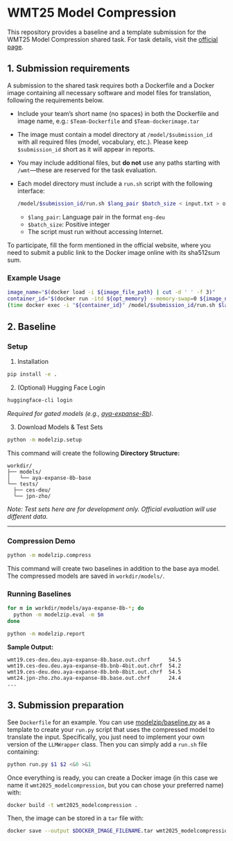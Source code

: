 # WMT25 Model Compression

This repository provides a baseline and a template submission for the WMT25
Model Compression shared task. For task details, visit the [official
page](https://www2.statmt.org/wmt25/model-compression.html).


## 1. Submission requirements

A submission to the shared task requires both a Dockerfile and a Docker image
containing all necessary software and model files for translation, following the
requirements below.

- Include your team’s short name (no spaces) in both the Dockerfile and image
  name, e.g.: `$Team-Dockerfile` and `$Team-dockerimage.tar`

- The image must contain a model directory at `/model/$submission_id` with all
  required files (model, vocabulary, etc.). Please keep `$submission_id` short
  as it will appear in reports.

- You may include additional files, but **do not** use any paths starting with
  `/wmt`—these are reserved for the task evaluation.

- Each model directory must include a `run.sh` script with the following interface:

    ```bash
    /model/$submission_id/run.sh $lang_pair $batch_size < input.txt > output.txt
    ```
    - `$lang_pair`: Language pair in the format `eng-deu`
    - `$batch_size`: Positive integer
    - The script must run without accessing Internet.

To participate, fill the form mentioned in the official website, where you need to
submit a public link to the Docker image online with its sha512sum sum.

### Example Usage

```bash
image_name="$(docker load -i ${image_file_path} | cut -d ' ' -f 3)"
container_id="$(docker run -itd ${opt_memory} --memory-swap=0 ${image_name} bash)"
(time docker exec -i "${container_id}" /model/$submission_id/run.sh $lang_pair $batch_size < input.txt > output.txt 2> stderr.txt)
```

## 2. Baseline

### Setup

1. Installation
```bash
pip install -e .
```

2. (Optional) Hugging Face Login
```bash
huggingface-cli login
```
*Required for gated models (e.g., [aya-expanse-8b](https://huggingface.co/CohereLabs/aya-expanse-8b)).*

3. Download Models & Test Sets

```bash
python -m modelzip.setup
```

This command will create the following
**Directory Structure:**
```
workdir/
├── models/
│   └── aya-expanse-8b-base
└── tests/
  ├── ces-deu/
  └── jpn-zho/
```
*Note: Test sets here are for development only. Official evaluation will use different data.*

---
### Compression Demo

```bash
python -m modelzip.compress
```

This command will create two baselines in addition to the base aya model.
The compressed models are saved in `workdir/models/`.

### Running Baselines

```bash
for m in workdir/models/aya-expanse-8b-*; do
  python -m modelzip.eval -m $m
done

python -m modelzip.report
```

**Sample Output:**
```
wmt19.ces-deu.deu.aya-expanse-8b.base.out.chrf      54.5
wmt19.ces-deu.deu.aya-expanse-8b.bnb-4bit.out.chrf  54.2
wmt19.ces-deu.deu.aya-expanse-8b.bnb-8bit.out.chrf  54.5
wmt24.jpn-zho.zho.aya-expanse-8b.base.out.chrf      24.4
...
```

## 3. Submission preparation

See `Dockerfile` for an example. You can use [modelzip/baseline.py](modelzip/baseline.py)
as a template to create your `run.py` script that uses the compressed model to
translate the input. Specifically, you just need to implement your own version
of the `LLMWrapper` class. Then you can simply add a `run.sh` file containing:

```bash
python run.py $1 $2 <&0 >&1
```

Once everything is ready, you can create a Docker image (in this case we name
it `wmt2025_modelcompression`, but you can chose your preferred name) with:
```bash
docker build -t wmt2025_modelcompression .
```
Then, the image can be stored in a `tar` file with:
```bash
docker save --output $DOCKER_IMAGE_FILENAME.tar wmt2025_modelcompression
```
